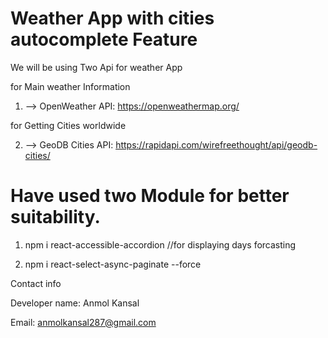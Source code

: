 # Weather App with cities autocomplete Feature

We will be using Two Api for weather App

for Main weather Information

1. --> OpenWeather API: https://openweathermap.org/

for Getting Cities worldwide

2. --> GeoDB Cities API: https://rapidapi.com/wirefreethought/api/geodb-cities/

# Have used two Module for better suitability.

1. npm i react-accessible-accordion  //for displaying days forcasting

2. npm i react-select-async-paginate --force


Contact info

Developer name: Anmol Kansal

Email: anmolkansal287@gmail.com

